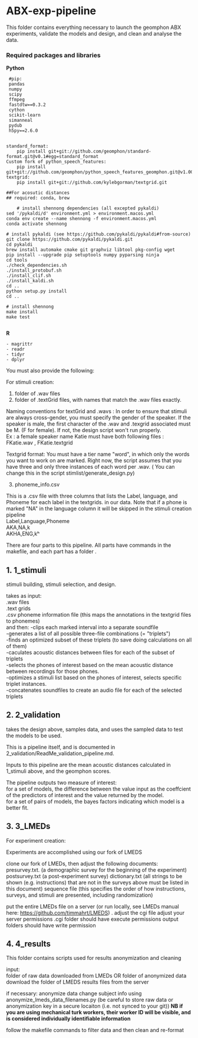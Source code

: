# ABX-exp-pipeline


This folder contains everything necessary to launch the geomphon ABX experiments, validate the models and design, and clean and analyse the data.


### Required packages and libraries


**Python**

```
 #pip: 
 pandas
 numpy
 scipy 
 ffmpeg
 fastdtw==0.3.2 
 cython
 scikit-learn
 simanneal
 pydub
 h5py==2.6.0


standard_format:
 	pip install git+git://github.com/geomphon/standard-format.git@v0.1#egg=standard_format
Custom fork of python_speech_features:
 	pip install git+git://github.com/geomphon/python_speech_features_geomphon.git@v1.0GEOMPH#egg=python_speech_features
textgrid:   	
	pip install git+git://github.com/kylebgorman/textgrid.git
	
##For acosutic distances
## required: conda, brew 

	# install shennong dependencies (all excepted pykaldi)
sed '/pykaldi/d' environment.yml > environment.macos.yml
conda env create --name shennong -f environment.macos.yml
conda activate shennong

# install pykaldi (see https://github.com/pykaldi/pykaldi#from-source)
git clone https://github.com/pykaldi/pykaldi.git
cd pykaldi
brew install automake cmake git graphviz libtool pkg-config wget
pip install --upgrade pip setuptools numpy pyparsing ninja
cd tools
./check_dependencies.sh
./install_protobuf.sh
./install_clif.sh
./install_kaldi.sh
cd ..
python setup.py install
cd ..

# install shennong
make install
make test
	
```


**R**

```
- magrittr
- readr
- tidyr
- dplyr
```

You must also provide the following: 

For stimuli creation: 
1) folder of .wav files 
2) folder of .textGrid files, with names that match the .wav files exactly. 

Naming conventions for textGrid and .wavs :
		 In order to ensure that stimuli are always cross-gender, you must specify the gender of the speaker.   If the speaker is male, the first character of the .wav and .texgrid associated must be M. (F for female). If not, the design script  won't run properly.   
		 Ex : a female speaker name Katie must have both following files : FKatie.wav , FKatie.textgrid

Textgrid format:  You must have a tier name "word", in which only the words you want to work on are marked. Right now, the script assumes that you have three and only three instances of each word per .wav.  ( You can change this in the script stimlist/generate_design.py)

3) phoneme_info.csv

This is a .csv file with three columns that lists the Label, language, and Phoneme for each label in the textgrids. in our data. Note that if a phone is marked "NA" in the language column it will be skipped in the stimuli creation pipeline  
		Label,Language,Phoneme  
		AKA,NA,k  
		AKHA,ENG,kʰ  



There are four parts to this pipeline.  All parts have commands in the makefile, and each part has a folder . 


## 1. 1_stimuli 
stimuli building, stimuli selection, and design. 

takes as input:  
       .wav files  
       .text grids   
       .csv phoneme information file (this maps the annotations in the textgrid files to phonemes)  
    and then: 
	-clips each marked interval into a separate soundfile  
	-generates a list of all possible three-file combinations (= "triplets")  
	-finds an optimized subset of these triplets (to save doing calculations on all of them)  
	-caculates acoustic distances between files for each of the subset of triplets  
	-selects the phones of interest based on the mean acoustic distance between recordings  for those phones.   
	-optimizes a stimuli list based on the phones of interest, selects specific triplet instances.  
	-concatenates soundfiles to create an audio file for each of the selected triplets  


## 2. 2_validation
takes the design above, samples data, and uses the sampled data to test the models to be used.  

This is a pipeline itself, and is documented in 2_validation/ReadMe_validation_pipeline.md.  

Inputs to this pipeline are the mean acoustic distances calculated in 1_stimuli above, and the geomphon scores.  

The pipeline outputs two measure of interest:  
for a set of models, the difference between the value input as the coeffcient of the predictors of interest and the value returned by the model.  
for a set of pairs of models, the bayes factors indicating which model is a better fit.  



## 3. 3_LMEDs 

For experiment creation: 

Experiments are accomplished using  our fork of LMEDS 

clone our fork of LMEDs, 
then adjust the following documents: 
	presurvey.txt. (a demographic survey for the beginning of the experiment) 
	postsurvey.txt (a post-experiment survey) 
	dictionary.txt (all strings to be shown (e.g. instructions) that are not in the surveys above must be listed in this document) 
	sequence file  (this specifies the order of how instructions, surveys, and stimuli are presented, including randomization) 

put the entire LMEDs file on a server (or run locally, see LMEDs manual here: https://github.com/timmahrt/LMEDS) . 
	adjust the cgi file 
	adjust your server permissions 
		.cgi folder should have execute permissions 
		output folders should have write permission 


## 4. 4_results 
This folder contains scripts used for results anonymization and cleaning 

input:  
  folder of raw data downloaded from LMEDs OR folder of anonymized data 
  download the folder of LMEDS results files from the server 

 if necessary: anonymize data 
	change subject info using anonymize_lmeds_data_filenames.py 
	(be careful to store raw data or anonymization key in a secure locaiton (i.e. not synced to your git)) 
	**NB if you are using mechanical turk workers, their worker ID will be visible, and is considered individually identifiable information** 

follow the makefile commands to filter data and then clean and re-format




